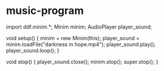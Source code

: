 music-program
=============
import ddf.minim.*;
Minim minim;
AudioPlayer player_sound;


void setup()
{
    minim = new Minim(this);
    player_sound = minim.loadFile("darkness in hope.mp4");
    player_sound.play();
    player_sound.loop();
}

void stop()
{
    player_sound.close();
    minim.stop();
    super.stop();
}
